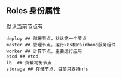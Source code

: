 ## Roles 身份属性

默认当前节点有

```
deploy ## 部署节点，默认第一个节点
master ## 管理节点，运行k8s和rainbond服务组件
worker ## 计算节点，主要运行应用
etcd ## etcd
lb  ## 负载均衡节点
storage ## 存储节点，目前只支持nfs
```